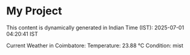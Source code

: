 # My Project

This content is dynamically generated in Indian Time (IST): 2025-07-01 04:20:41 IST


Current Weather in Coimbatore:
Temperature: 23.88 °C
Condition: mist
